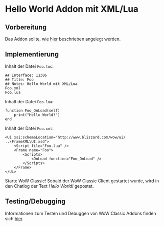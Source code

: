 # Hello World Addon mit XML/Lua

## Vorbereitung

Das Addon sollte, wie [hier](new-addon.md) beschrieben angelegt werden.

## Implementierung

Inhalt der Datei `Foo.toc`:
```
## Interface: 11306
## Title: Foo
## Notes: Hello World mit XML/Lua
Foo.xml
Foo.lua
```

Inhalt der Datei `Foo.lua`:
```
function Foo_OnLoad(self)
    print("Hello World!")
end
```

Inhalt der Datei `Foo.xml`:
```
<Ui xsi:schemaLocation="http://www.blizzard.com/wow/ui/ ..\FrameXML\UI.xsd">
    <Script file="Foo.lua" />
    <Frame name="Foo">
        <Scripts>
            <OnLoad function="Foo_OnLoad" />
        </Scripts>
    </Frame>
</Ui>
```

Starte WoW Classic! Sobald der WoW Classic Client gestartet wurde,
wird in den Chatlog der Text *Hello World!* gepostet.

## Testing/Debugging

Informationen zum Testen und Debuggen von WoW Classic Addons finden sich [hier](test-addon.md).
